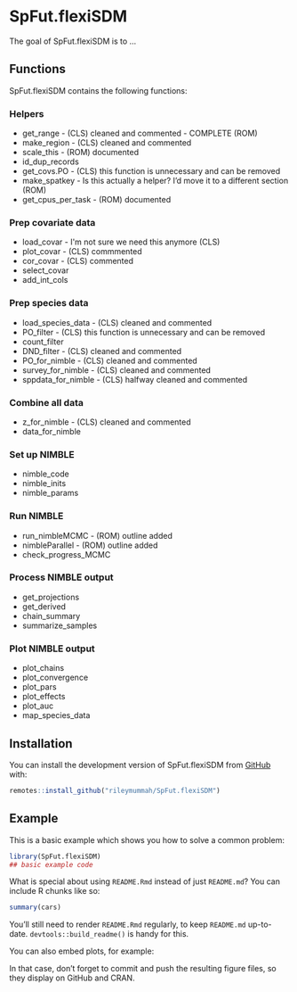 
# SpFut.flexiSDM

<!-- badges: start -->
<!-- badges: end -->

The goal of SpFut.flexiSDM is to …

## Functions

SpFut.flexiSDM contains the following functions:

### Helpers

- get_range - (CLS) cleaned and commented - COMPLETE (ROM)
- make_region - (CLS) cleaned and commented
- scale_this - (ROM) documented
- id_dup_records
- get_covs.PO - (CLS) this function is unnecessary and can be removed
- make_spatkey - Is this actually a helper? I’d move it to a different
  section (ROM)
- get_cpus_per_task - (ROM) documented

### Prep covariate data

- load_covar - I'm not sure we need this anymore (CLS)
- plot_covar - (CLS) commmented
- cor_covar - (CLS) commented
- select_covar
- add_int_cols

### Prep species data

- load_species_data - (CLS) cleaned and commented
- PO_filter - (CLS) this function is unnecessary and can be removed
- count_filter
- DND_filter - (CLS) cleaned and commented
- PO_for_nimble - (CLS) cleaned and commented
- survey_for_nimble - (CLS) cleaned and commented
- sppdata_for_nimble - (CLS) halfway cleaned and commented

### Combine all data

- z_for_nimble - (CLS) cleaned and commented
- data_for_nimble

### Set up NIMBLE

- nimble_code
- nimble_inits
- nimble_params

### Run NIMBLE

- run_nimbleMCMC - (ROM) outline added
- nimbleParallel - (ROM) outline added
- check_progress_MCMC

### Process NIMBLE output

- get_projections
- get_derived
- chain_summary
- summarize_samples

### Plot NIMBLE output

- plot_chains
- plot_convergence
- plot_pars
- plot_effects
- plot_auc
- map_species_data

## Installation

You can install the development version of SpFut.flexiSDM from
[GitHub](https://github.com/) with:

``` r
remotes::install_github("rileymummah/SpFut.flexiSDM")
```

## Example

This is a basic example which shows you how to solve a common problem:

``` r
library(SpFut.flexiSDM)
## basic example code
```

What is special about using `README.Rmd` instead of just `README.md`?
You can include R chunks like so:

``` r
summary(cars)
```

You’ll still need to render `README.Rmd` regularly, to keep `README.md`
up-to-date. `devtools::build_readme()` is handy for this.

You can also embed plots, for example:

In that case, don’t forget to commit and push the resulting figure
files, so they display on GitHub and CRAN.
